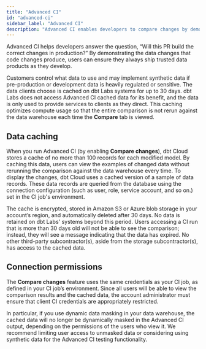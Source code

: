 ```yaml
---
title: "Advanced CI"
id: "advanced-ci"
sidebar_label: "Advanced CI"
description: "Advanced CI enables developers to compare changes by demonstrating the changes the code produces."
---
```


Advanced CI helps developers answer the question, “Will this PR build the correct changes in production?” By demonstrating the data changes that code changes produce, users can ensure they always ship trusted data products as they develop.

Customers control what data to use and may implement synthetic data if pre-production or development data is heavily regulated or sensitive. The data clients choose is cached on dbt Labs systems for up to 30 days. dbt Labs does not access Advanced CI cached data for its benefit, and the data is only used to provide services to clients as they direct. This caching optimizes compute usage so that the entire comparison is not rerun against the data warehouse each time the **Compare** tab is viewed.

## Data caching

When you run Advanced CI (by enabling **Compare changes**), dbt Cloud stores a cache of no more than 100 records for each modified model. By caching this data, users can view the examples of changed data without rerunning the comparison against the data warehouse every time. To display the changes, dbt Cloud uses a cached version of a sample of data records. These data records are queried from the database using the connection configuration (such as user, role, service account, and so on.) set in the CI job's environment.

<Lightbox src="/img/docs/deploy/compare-changes.png" width="60%" title="The compare tab of the CI job in dbt Cloud" />

The cache is encrypted, stored in Amazon S3 or Azure blob storage in your account’s region, and automatically deleted after 30 days. No data is retained on dbt Labs' systems beyond this period. Users accessing a CI run that is more than 30 days old will not be able to see the comparison; instead, they will see a message indicating that the data has expired. No other third-party subcontractor(s), aside from the storage subcontractor(s), has access to the cached data.

<Lightbox src="/img/docs/deploy/compare-expired.png" width="60%" title="The compare tab once the results have expired" />

## Connection permissions

The **Compare changes** feature uses the same credentials as your CI job, as defined in your CI job’s environment. Since all users will be able to view the comparison results and the cached data, the account administrator must ensure that client CI credentials are appropriately restricted.

In particular, if you use dynamic data masking in your data warehouse, the cached data will no longer be dynamically masked in the Advanced CI output, depending on the permissions of the users who view it. We recommend limiting user access to unmasked data or considering using synthetic data for the Advanced CI testing functionality.

<Lightbox src="/img/docs/deploy/compare-credentials.png" width="60%" title="The credentials in the user settings" />
